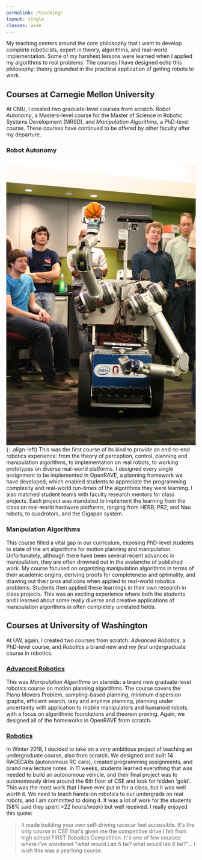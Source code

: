 ```yaml
---
permalink: /teaching/
layout: single
classes: wide
---
```

My teaching centers around the core philosophy that I want to develop complete roboticists, expert in theory, algorithms, and 
real-world implementation. Some of my harshest lessons were learned when I applied my algorithms to real problems.
The courses I have designed echo this philosophy: theory grounded in the practical application of getting robots 
to work.


## Courses at Carnegie Mellon University

At CMU, I created two graduate-level courses from scratch:
_Robot Autonomy_, a Masters-level course for the Master of Science in Robotic Systems Development (MRSD), 
and _Manipulation Algorithms_, a PhD-level course. These courses have continued to be offered by other faculty after my departure.

### Robot Autonomy 
![image-left](/assets/images/MRSD-herb-hoops.jpg){: .align-left}
This was the first course of its kind to provide an end-to-end robotics experience:
from the theory of perception, control, planning and manipulation algorithms, to implementation on 
real robots, to working prototypes on diverse real-world platforms.
I designed every single assignment to be implemented in OpenRAVE, a planning framework we have developed, which
enabled students to appreciate the programming complexity and real-world run-times of the algorithms they were learning.
I also matched student teams with faculty research mentors for class projects. Each project was mandated
to implement the learning from the class on real-world hardware platforms, ranging from HERB, PR2, and Nao robots, to
quadrotors, and the Gigapan system. 

### Manipulation Algorithms 
This course filled a vital gap in our curriculum, exposing PhD-level students to state of the art 
algorithms for motion planning and manipulation. Unfortunately, although there have been several recent advances in manipulation, they are often
drowned out in the avalanche of published work. My course focused on organizing manipulation algorithms in terms 
of their academic origins, deriving proofs for completeness and optimality, and drawing out their pros and cons
when applied to real-world robotics problems. Students then applied these learnings in their own
research in class projects. This was an exciting experience where both the students and I learned about some really
diverse and creative applications of manipulation algorithms in often completely unrelated fields. 

## Courses at University of Washington

At UW, again, I created two courses from scratch:
_Advanced Robotics_, a PhD-level course, and  _Robotics_ a brand new and my _first_ undergraduate course in robotics.

### [Advanced Robotics](https://personalrobotics.cs.washington.edu/courses/manipalg/au17/)
This was _Manipulation Algorithms_ on steroids: a brand new graduate-level robotics course on motion planning algorithms. The course covers the Piano Movers Problem, sampling-based planning, minimum dispersion graphs, efficient search, lazy and anytime planning, planning under uncertainty with application to mobile manipulators and humanoid robots, with a focus on algorithmic foundations and theorem proving. Again, we designed all of the homeworks in OpenRAVE from scratch.

### [Robotics](https://courses.cs.washington.edu/courses/cse490r/18wi/)
In Winter 2018, I decided to take on a _very_ ambitious project of teaching an undergraduate course, also from scratch. We designed and built 14 RACECARs
 (autonomous RC cars), created programming assignments, and brand new lecture notes. In 11 weeks, students learned everything that was needed to build an autonomous vehicle, and their final project was to autonomously drive around the 6th floor of CSE and look for hidden 'gold'. This was the most work that I have ever put in for a class, but it was well worth it. We need to teach hands-on robotics to our undergrads on real robots, and I am committed to doing it. It was a lot of work for the students (58% said they spent >22 hours/week) but well received. I really enjoyed this quote: 

> It made building your own self-driving racecar feel accessible. It's the only course in CSE that's given me the competitive drive I felt from high school FIRST Robotics Competition. It's one of few courses where I've wondered "what would Lab 5 be? what would lab 6 be?"... I wish this was a yearlong course.


